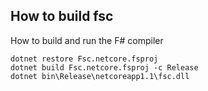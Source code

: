 ## How to build fsc

How to build and run the F# compiler

```
dotnet restore Fsc.netcore.fsproj
dotnet build Fsc.netcore.fsproj -c Release
dotnet bin\Release\netcoreapp1.1\fsc.dll
``` 
